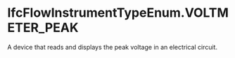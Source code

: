 IfcFlowInstrumentTypeEnum.VOLTMETER_PEAK
========================================
A device that reads and displays the peak voltage in an electrical circuit.



